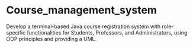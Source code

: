 # Course_management_system
Develop a terminal-based Java course registration system with role-specific functionalities for Students, Professors, and Administrators, using OOP principles and providing a UML.
